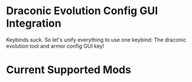 # Draconic Evolution Config GUI Integration
Keybinds suck. So let's unify everything to use one keybind: The draconic evolution tool and armor config GUI key!

# Current Supported Mods

